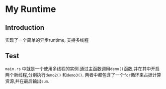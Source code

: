 # My Runtime

## Introduction

实现了一个简单的异步runtime, 支持多线程

## Test

`main.rs` 中就是一个使用多线程的实例.通过主函数调用`demo()`函数,并在其中开启两个新线程,分别执行`demo2()` 和`demo3()`.
两者中都包含了一个`for`循环来占据计算资源,并在最后输出`sum`.